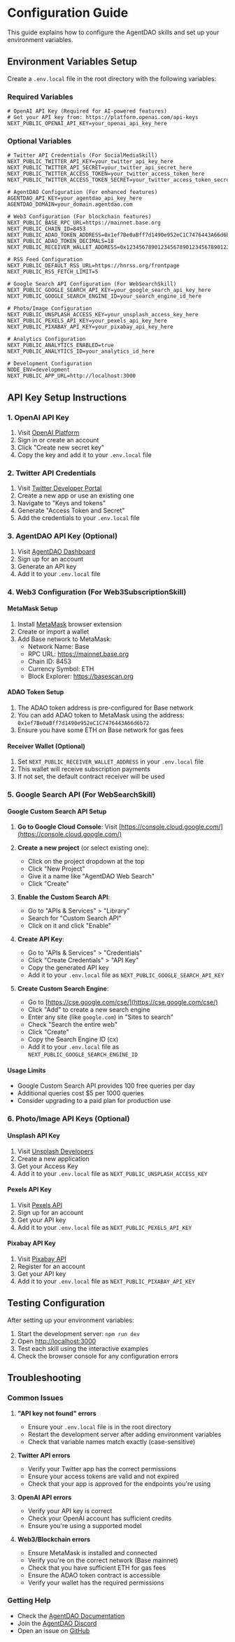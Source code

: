 # Configuration Guide

This guide explains how to configure the AgentDAO skills and set up your environment variables.

## Environment Variables Setup

Create a `.env.local` file in the root directory with the following variables:

### Required Variables

```env
# OpenAI API Key (Required for AI-powered features)
# Get your API key from: https://platform.openai.com/api-keys
NEXT_PUBLIC_OPENAI_API_KEY=your_openai_api_key_here
```

### Optional Variables

```env
# Twitter API Credentials (For SocialMediaSkill)
NEXT_PUBLIC_TWITTER_API_KEY=your_twitter_api_key_here
NEXT_PUBLIC_TWITTER_API_SECRET=your_twitter_api_secret_here
NEXT_PUBLIC_TWITTER_ACCESS_TOKEN=your_twitter_access_token_here
NEXT_PUBLIC_TWITTER_ACCESS_TOKEN_SECRET=your_twitter_access_token_secret_here

# AgentDAO Configuration (For enhanced features)
AGENTDAO_API_KEY=your_agentdao_api_key_here
AGENTDAO_DOMAIN=your_domain.agentdao.com

# Web3 Configuration (For blockchain features)
NEXT_PUBLIC_BASE_RPC_URL=https://mainnet.base.org
NEXT_PUBLIC_CHAIN_ID=8453
NEXT_PUBLIC_ADAO_TOKEN_ADDRESS=0x1ef7Be0aBff7d1490e952eC1C7476443A66d6b72
NEXT_PUBLIC_ADAO_TOKEN_DECIMALS=18
NEXT_PUBLIC_RECEIVER_WALLET_ADDRESS=0x1234567890123456789012345678901234567890

# RSS Feed Configuration
NEXT_PUBLIC_DEFAULT_RSS_URL=https://hnrss.org/frontpage
NEXT_PUBLIC_RSS_FETCH_LIMIT=5

# Google Search API Configuration (For WebSearchSkill)
NEXT_PUBLIC_GOOGLE_SEARCH_API_KEY=your_google_search_api_key_here
NEXT_PUBLIC_GOOGLE_SEARCH_ENGINE_ID=your_search_engine_id_here

# Photo/Image Configuration
NEXT_PUBLIC_UNSPLASH_ACCESS_KEY=your_unsplash_access_key_here
NEXT_PUBLIC_PEXELS_API_KEY=your_pexels_api_key_here
NEXT_PUBLIC_PIXABAY_API_KEY=your_pixabay_api_key_here

# Analytics Configuration
NEXT_PUBLIC_ANALYTICS_ENABLED=true
NEXT_PUBLIC_ANALYTICS_ID=your_analytics_id_here

# Development Configuration
NODE_ENV=development
NEXT_PUBLIC_APP_URL=http://localhost:3000
```

## API Key Setup Instructions

### 1. OpenAI API Key

1. Visit [OpenAI Platform](https://platform.openai.com/api-keys)
2. Sign in or create an account
3. Click "Create new secret key"
4. Copy the key and add it to your `.env.local` file

### 2. Twitter API Credentials

1. Visit [Twitter Developer Portal](https://developer.twitter.com/en/portal/dashboard)
2. Create a new app or use an existing one
3. Navigate to "Keys and tokens"
4. Generate "Access Token and Secret"
5. Add the credentials to your `.env.local` file

### 3. AgentDAO API Key (Optional)

1. Visit [AgentDAO Dashboard](https://agentdao.com/dashboard)
2. Sign up for an account
3. Generate an API key
4. Add it to your `.env.local` file

### 4. Web3 Configuration (For Web3SubscriptionSkill)

#### MetaMask Setup

1. Install [MetaMask](https://metamask.io/) browser extension
2. Create or import a wallet
3. Add Base network to MetaMask:
   - Network Name: Base
   - RPC URL: <https://mainnet.base.org>
   - Chain ID: 8453
   - Currency Symbol: ETH
   - Block Explorer: <https://basescan.org>

#### ADAO Token Setup

1. The ADAO token address is pre-configured for Base network
2. You can add ADAO token to MetaMask using the address: `0x1ef7Be0aBff7d1490e952eC1C7476443A66d6b72`
3. Ensure you have some ETH on Base network for gas fees

#### Receiver Wallet (Optional)

1. Set `NEXT_PUBLIC_RECEIVER_WALLET_ADDRESS` in your `.env.local` file
2. This wallet will receive subscription payments
3. If not set, the default contract receiver will be used

### 5. Google Search API (For WebSearchSkill)

#### Google Custom Search API Setup

1. **Go to Google Cloud Console**: Visit [https://console.cloud.google.com/](https://console.cloud.google.com/)

2. **Create a new project** (or select existing one):
   - Click on the project dropdown at the top
   - Click "New Project"
   - Give it a name like "AgentDAO Web Search"
   - Click "Create"

3. **Enable the Custom Search API**:
   - Go to "APIs & Services" > "Library"
   - Search for "Custom Search API"
   - Click on it and click "Enable"

4. **Create API Key**:
   - Go to "APIs & Services" > "Credentials"
   - Click "Create Credentials" > "API Key"
   - Copy the generated API key
   - Add it to your `.env.local` file as `NEXT_PUBLIC_GOOGLE_SEARCH_API_KEY`

5. **Create Custom Search Engine**:
   - Go to [https://cse.google.com/cse/](https://cse.google.com/cse/)
   - Click "Add" to create a new search engine
   - Enter any site (like `google.com`) in "Sites to search"
   - Check "Search the entire web"
   - Click "Create"
   - Copy the Search Engine ID (cx)
   - Add it to your `.env.local` file as `NEXT_PUBLIC_GOOGLE_SEARCH_ENGINE_ID`

#### Usage Limits

- Google Custom Search API provides 100 free queries per day
- Additional queries cost $5 per 1000 queries
- Consider upgrading to a paid plan for production use

### 6. Photo/Image API Keys (Optional)

#### Unsplash API Key

1. Visit [Unsplash Developers](https://unsplash.com/developers)
2. Create a new application
3. Get your Access Key
4. Add it to your `.env.local` file as `NEXT_PUBLIC_UNSPLASH_ACCESS_KEY`

#### Pexels API Key

1. Visit [Pexels API](https://www.pexels.com/api/)
2. Sign up for an account
3. Get your API key
4. Add it to your `.env.local` file as `NEXT_PUBLIC_PEXELS_API_KEY`

#### Pixabay API Key

1. Visit [Pixabay API](https://pixabay.com/api/docs/)
2. Register for an account
3. Get your API key
4. Add it to your `.env.local` file as `NEXT_PUBLIC_PIXABAY_API_KEY`

## Testing Configuration

After setting up your environment variables:

1. Start the development server: `npm run dev`
2. Open [http://localhost:3000](http://localhost:3000)
3. Test each skill using the interactive examples
4. Check the browser console for any configuration errors

## Troubleshooting

### Common Issues

1. **"API key not found" errors**
   - Ensure your `.env.local` file is in the root directory
   - Restart the development server after adding environment variables
   - Check that variable names match exactly (case-sensitive)

2. **Twitter API errors**
   - Verify your Twitter app has the correct permissions
   - Ensure your access tokens are valid and not expired
   - Check that your app is approved for the endpoints you're using

3. **OpenAI API errors**
   - Verify your API key is correct
   - Check your OpenAI account has sufficient credits
   - Ensure you're using a supported model

4. **Web3/Blockchain errors**
   - Ensure MetaMask is installed and connected
   - Verify you're on the correct network (Base mainnet)
   - Check that you have sufficient ETH for gas fees
   - Ensure the ADAO token contract is accessible
   - Verify your wallet has the required permissions

### Getting Help

- Check the [AgentDAO Documentation](https://developers.agentdao.com/docs)
- Join the [AgentDAO Discord](https://discord.gg/agentdao)
- Open an issue on [GitHub](https://github.com/agentdao/core/issues)
